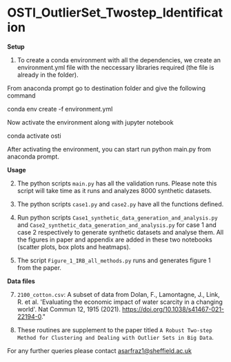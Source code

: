 # OSTI_OutlierSet_Twostep_Identification

 

**Setup**

1. To create a conda environment with all the dependencies, we create an environment.yml file with the neccessary libraries required (the file is already in the folder).

From anaconda prompt go to destination folder and give the following command 

conda env create -f environment.yml

Now activate the environment along with jupyter notebook
 
conda activate osti

After activating the environment, you can start run python main.py from anaconda prompt.


**Usage**

2. The python scripts `main.py` has all the validation runs. Please note this script will take time as it runs and analyzes 8000 synthetic datasets.

4. The python scripts `case1.py` and `case2.py` have all the functions defined. 

5. Run python scripts `Case1_synthetic_data_generation_and_analysis.py` and `Case2_synthetic_data_generation_and_analysis.py` for case 1 and case 2 respectively to generate synthetic datasets and analyse them. All the figures in paper and appendix are added in these two notebooks (scatter plots, box plots and heatmaps).

6. The script `Figure_1_IRB_all_methods.py` runs and generates figure 1 from the paper.

**Data files**

7. `2100_cotton.csv`: A subset of data from Dolan, F., Lamontagne, J., Link, R. et al. 'Evaluating the economic impact of water scarcity in a changing world'. Nat Commun 12, 1915 (2021). https://doi.org/10.1038/s41467-021-22194-0."

8. These routines are supplement to the paper titled `A Robust Two-step Method for Clustering and Dealing with Outlier Sets in Big Data`. 

For any further queries please contact asarfraz1@sheffield.ac.uk 
